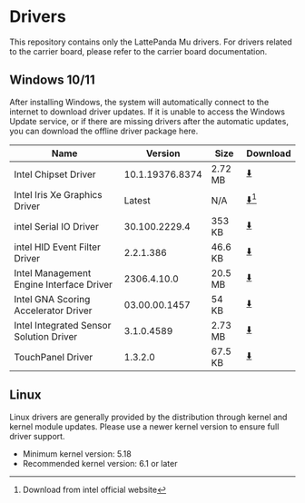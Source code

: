 # Drivers

This repository contains only the LattePanda Mu drivers. For drivers related to the carrier board, please refer to the carrier board documentation.

## Windows 10/11

After installing Windows, the system will automatically connect to the internet to download driver updates. If it is unable to access the Windows Update service, or if there are missing drivers after the automatic updates, you can download the offline driver package here.


| Name                                | Version         | Size    | Download                                                                        |
|--------------------------------------------|-----------------|---------|---------------------------------------------------------------------------------|
| Intel Chipset Driver                       | 10.1.19376.8374 | 2.72 MB | [⬇️](./Chipset_10.1.19376.8374.zip) |
| Intel Iris Xe Graphics Driver              | Latest          | N/A     | [⬇️](https://www.intel.com/content/www/us/en/download/785597/)[^1] |
| intel Serial IO Driver                     | 30.100.2229.4   | 353 KB  | [⬇️](./SerialIO_30.100.2229.4.zip)                                                         |
| intel HID Event Filter Driver              | 2.2.1.386       | 46.6 KB | [⬇️](./HID_2.2.1.386.zip)                                                         |
| Intel Management Engine Interface Driver   | 2306.4.10.0      | 20.5 MB | [⬇️](./MEI_2306.4.10.0.zip)                                                         |
| Intel GNA Scoring Accelerator Driver       | 03.00.00.1457   | 54 KB | [⬇️](./GNA_03.00.00.1457.zip)                                                         |
| Intel Integrated Sensor Solution Driver    | 3.1.0.4589      | 2.73 MB | [⬇️](./ISH_3.1.0.4589.zip)                                                         |
| TouchPanel Driver                          | 1.3.2.0         | 67.5 KB | [⬇️](./TouchPanel_1.3.2.0.zip)                                                         |

[^1]: Download from intel official website

## Linux

Linux drivers are generally provided by the distribution through kernel and kernel module updates. Please use a newer kernel version to ensure full driver support.

- Minimum kernel version: 5.18
- Recommended kernel version: 6.1 or later
